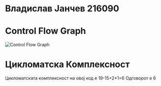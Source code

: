 # Владислав Јанчев 216090
# Control Flow Graph


![Control Flow Graph](https://github.com/vjancev/SI_2024_lab2_216090/assets/164734421/30999ccb-cba0-4395-9c37-3ac7a4ada619)


# Цикломатска Комплексност
Цикломатската комплексност на овој код е 19-15+2*1=6 Одговорот е 6
